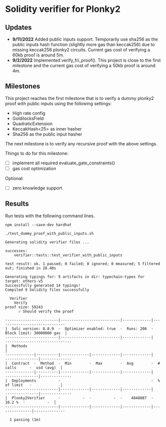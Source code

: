 # Solidity verifier for Plonky2

Updates
-----

- **9/11/2022** Added public inputs support. Temporarily use sha256 as the public inputs hash function (slightly more gas than keccak256) due to missing keccak256 plonky2 circuits. Current gas cost of verifying a 60kb proof is around 5m.
- **9/2/2022** Implemented verify_fri_proof(). This project is close to the first milestone and the current gas cost of verifying a 50kb proof is around 4m.

Milestones
-----
This project reaches the first milestone that is to verify a dummy plonky2 proof with public inputs using the following settings:
- High rate config
- GoldilocksField
- QuadraticExtension
- KeccakHash<25> as inner hasher
- Sha256 as the public input hasher

The next milestone is to verify any recursive proof with the above settings.

Things to do for this milestone:

+ [ ] implement all required evaluate_gate_constraints()
+ [ ] gas cost optimization

Optional:

+ [ ] zero knowledge support

Results
-----
Run tests with the following command lines.

```shell
npm install --save-dev hardhat
```

```shell
./test_dummy_proof_with_public_inputs.sh

Generating solidity verifier files ...

successes:
    verifier::tests::test_verifier_with_public_inputs

test result: ok. 1 passed; 0 failed; 0 ignored; 0 measured; 5 filtered out; finished in 28.40s

Generating typings for: 9 artifacts in dir: typechain-types for target: ethers-v5
Successfully generated 14 typings!
Compiled 9 Solidity files successfully

  Verifier
    Verify
proof size: 59243
      ✓ Should verify the proof

·-----------------------|---------------------------|-------------|-----------------------------·
|  Solc version: 0.8.9  ·  Optimizer enabled: true  ·  Runs: 200  ·  Block limit: 30000000 gas  │
························|···························|·············|······························
|  Methods                                                                                      │
·············|··········|·············|·············|·············|···············|··············
|  Contract  ·  Method  ·  Min        ·  Max        ·  Avg        ·  # calls      ·  usd (avg)  │
·············|··········|·············|·············|·············|···············|··············
|  Deployments          ·                                         ·  % of limit   ·             │
························|·············|·············|·············|···············|··············
|  Plonky2Verifier      ·          -  ·          -  ·    4848087  ·       16.2 %  ·          -  │
·-----------------------|-------------|-------------|-------------|---------------|-------------·

  1 passing (1m)

```

